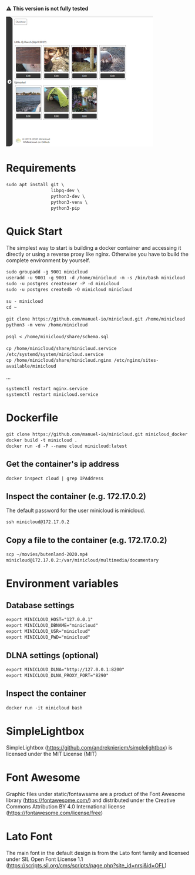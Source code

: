 :warning: **This version is not fully tested**

![Gallery](share/preview/minicloud1.png)

# Requirements

    sudo apt install git \
                     libpq-dev \
                     python3-dev \
                     python3-venv \
                     python3-pip

# Quick Start

The simplest way to start is building a docker container and accessing it
directly or using a reverse proxy like nginx. Otherwise you have to build the
complete environment by yourself.

    sudo groupadd -g 9001 minicloud
    useradd -u 9001 -g 9001 -d /home/minicloud -m -s /bin/bash minicloud
    sudo -u postgres createuser -P -d minicloud
    sudo -u postgres createdb -O minicloud minicloud

    su - minicloud
    cd ~

    git clone https://github.com/manuel-io/minicloud.git /home/minicloud
    python3 -m venv /home/minicloud

    psql < /home/minicloud/share/schema.sql

    cp /home/minicloud/share/minicloud.service /etc/systemd/system/minicloud.service
    cp /home/minicloud/share/minicloud.nginx /etc/nginx/sites-available/minicloud

...

    systemctl restart nginx.service
    systemctl restart minicloud.service

# Dockerfile
    
    git clone https://github.com/manuel-io/minicloud.git minicloud_docker
    docker build -t minicloud .
    docker run -d -P --name cloud minicloud:latest

## Get the container's ip address

    docker inspect cloud | grep IPAddress

## Inspect the container (e.g. 172.17.0.2)

The default password for the user minicloud is minicloud.

    ssh minicloud@172.17.0.2

## Copy a file to the container (e.g. 172.17.0.2)

    scp ~/movies/butenland-2020.mp4 minicloud@172.17.0.2:/var/minicloud/multimedia/documentary

# Environment variables

## Database settings

    export MINICLOUD_HOST="127.0.0.1"
    export MINICLOUD_DBNAME="minicloud"
    export MINICLOUD_USR="minicloud"
    export MINICLOUD_PWD="minicloud"

## DLNA settings (optional)

    export MINICLOUD_DLNA="http://127.0.0.1:8200"
    export MINICLOUD_DLNA_PROXY_PORT="8290"

## Inspect the container

    docker run -it minicloud bash

# SimpleLightbox

SimpleLightbox (https://github.com/andreknieriem/simplelightbox) is licensed
under the MIT License (MIT)

# Font Awesome

Graphic files under static/fontawsame are a product of the Font Awesome
library (https://fontawesome.com/) and distributed under the Creative Commons
Attribution BY 4.0 International license (https://fontawesome.com/license/free)

# Lato Font

The main font in the default
design is from the Lato font
family and licensed under SIL Open Font License 1.1
(https://scripts.sil.org/cms/scripts/page.php?site_id=nrsi&id=OFL)
